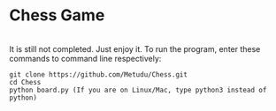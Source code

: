 <h1>Chess Game</h1>
<br/>
It is still not completed. Just enjoy it.
To run the program, enter these commands to command line respectively:
<br/>

```
git clone https://github.com/Metudu/Chess.git
cd Chess
python board.py (If you are on Linux/Mac, type python3 instead of python)
```

